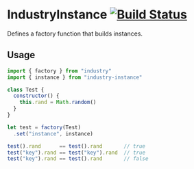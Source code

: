 # IndustryInstance [![Build Status](https://travis-ci.org/invrs/industry-instance.svg?branch=master)](https://travis-ci.org/invrs/industry-instance)

Defines a factory function that builds instances.

## Usage

```js
import { factory } from "industry"
import { instance } from "industry-instance"

class Test {
  constructor() {
    this.rand = Math.random()
  }
}

let test = factory(Test)
  .set("instance", instance)

test().rand      == test().rand       // true
test("key").rand == test("key").rand  // true
test("key").rand == test().rand       // false
```
